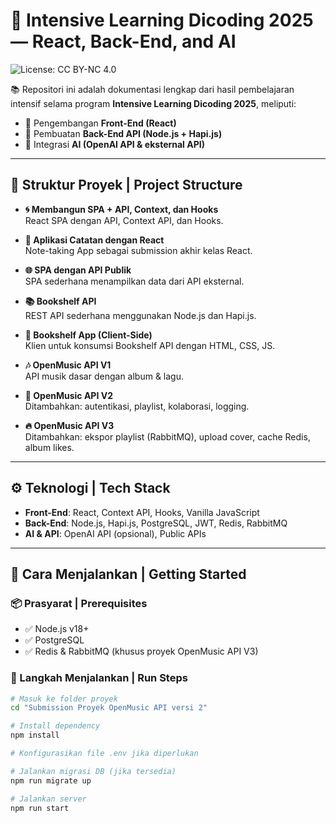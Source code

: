 # 🚀 Intensive Learning Dicoding 2025 — React, Back-End, and AI
![License: CC BY-NC 4.0](https://img.shields.io/badge/License-CC%20BY--NC%204.0-lightgrey.svg)


📚 Repositori ini adalah dokumentasi lengkap dari hasil pembelajaran intensif selama program **Intensive Learning Dicoding 2025**, meliputi:

- 🔧 Pengembangan **Front-End (React)**
- 🧪 Pembuatan **Back-End API (Node.js + Hapi.js)**
- 🤖 Integrasi **AI (OpenAI API & eksternal API)**

---

## 📁 Struktur Proyek | Project Structure

- **🌀 Membangun SPA + API, Context, dan Hooks**  
  React SPA dengan API, Context API, dan Hooks.

- **📓 Aplikasi Catatan dengan React**  
  Note-taking App sebagai submission akhir kelas React.

- **🌐 SPA dengan API Publik**  
  SPA sederhana menampilkan data dari API eksternal.

- **📚 Bookshelf API**  
  REST API sederhana menggunakan Node.js dan Hapi.js.

- **📖 Bookshelf App (Client-Side)**  
  Klien untuk konsumsi Bookshelf API dengan HTML, CSS, JS.

- **🎶 OpenMusic API V1**  
  API musik dasar dengan album & lagu.

- **🎵 OpenMusic API V2**  
  Ditambahkan: autentikasi, playlist, kolaborasi, logging.

- **🔥 OpenMusic API V3**  
  Ditambahkan: ekspor playlist (RabbitMQ), upload cover, cache Redis, album likes.

---

## ⚙️ Teknologi | Tech Stack

- **Front-End**: React, Context API, Hooks, Vanilla JavaScript  
- **Back-End**: Node.js, Hapi.js, PostgreSQL, JWT, Redis, RabbitMQ  
- **AI & API**: OpenAI API (opsional), Public APIs

---

## 🚀 Cara Menjalankan | Getting Started

### 📦 Prasyarat | Prerequisites

- ✅ Node.js v18+
- ✅ PostgreSQL
- ✅ Redis & RabbitMQ (khusus proyek OpenMusic API V3)

### 🧭 Langkah Menjalankan | Run Steps

```bash
# Masuk ke folder proyek
cd "Submission Proyek OpenMusic API versi 2"

# Install dependency
npm install

# Konfigurasikan file .env jika diperlukan

# Jalankan migrasi DB (jika tersedia)
npm run migrate up

# Jalankan server
npm run start
